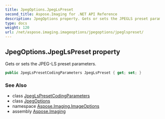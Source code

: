 ```yaml
---
title: JpegOptions.JpegLsPreset
second_title: Aspose.Imaging for .NET API Reference
description: JpegOptions property. Gets or sets the JPEGLS preset parameters
type: docs
weight: 120
url: /net/aspose.imaging.imageoptions/jpegoptions/jpeglspreset/
---
```

## JpegOptions.JpegLsPreset property

Gets or sets the JPEG-LS preset parameters.

```csharp
public JpegLsPresetCodingParameters JpegLsPreset { get; set; }
```

### See Also

* class [JpegLsPresetCodingParameters](../../../aspose.imaging.fileformats.jpeg/jpeglspresetcodingparameters/)
* class [JpegOptions](../)
* namespace [Aspose.Imaging.ImageOptions](../../jpegoptions/)
* assembly [Aspose.Imaging](../../../)


